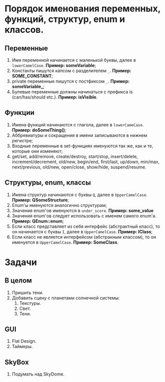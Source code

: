 # Порядок именования переменных, функций, структур, enum и классов.
## Переменные
1. Имя переменной начинается с маленькой буквы, далее в `lowerCamelCase`. **Пример: someVariable**;
2. Константы пишутся капсом с разделителем `_`. **Пример: SOME_CONSTANT**;
3. private переменные пишутся с постфиксом `_`. **Пример: someVariable_**;
4. Булевые переменные должны начинаться с префикса is (can/has/should etc.). **Пример: isVisible**.

## Функции
1. Имена функций начинаются с глагола, далее в `lowerCameCase`. **Пример: doSomeThing()**;
2. Аббревиатуры и сокращения в имени записываются в нижнем регистре;
3. Входные переменные в set-функциях именуются так же, как и те, которые они изменяют;
4. get/set, add/remove, create/destroy, start/stop, insert/delete, increment/decrement, old/new, begin/end, first/last, up/down, min/max, next/previous, old/new, open/close, show/hide, suspend/resume.
    
## Структуры, enum, классы
1. Имена структур начинаются с буквы `Q`, далее в `UpperCamelCase`. **Пример: QSomeStructure**;
2. Enum'ы именуются аналогично структурам;
3. Значения enum'ов именуются в `under_score`. **Пример: some_value**
4. Значения enum'ов следует использовать с именем самого enum'а. **Пример: QEnum::enum**;
5. Если класс представляет из себя интерфейс (абстрактный класс), то он начинается с буквы `I`, далее в `UpperCamelCase`. **Пример: IClass**;
6. Если класс не является интерфейсом (абстракным классом), то он именуется в `UpperCamelCase`. **Пример: SomeClass**.

# Задачи
## В целом 
1. Пришить тени.
2. Добавить сцену с планетами солнечной системы:
    1. Текстуры.
    2. Свет.
    3. Тени.

## GUI
1. Flat Design.
2. Таймеры.

## SkyBox																									
1. Подумать над SkyDome.